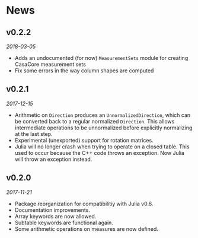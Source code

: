 # News

## v0.2.2

*2018-03-05*

* Adds an undocumented (for now) `MeasurementSets` module for creating CasaCore measurement sets
* Fix some errors in the way column shapes are computed

## v0.2.1

*2017-12-15*

* Arithmetic on `Direction` produces an `UnnormalizedDirection`, which can be converted back to a
  regular normalized `Direction`. This allows intermediate operations to be unnormalized before
  explicitly normalizing at the last step.
* Experimental (unexported) support for rotation matrices.
* Julia will no longer crash when trying to operate on a closed table. This used to occur because
  the C++ code throws an exception. Now Julia will throw an exception instead.

## v0.2.0

*2017-11-21*

* Package reorganization for compatibilitiy with Julia v0.6.
* Documentation improvements.
* Array keywords are now allowed.
* Subtable keywords are functional again.
* Some arithmetic operations on measures are now defined.

